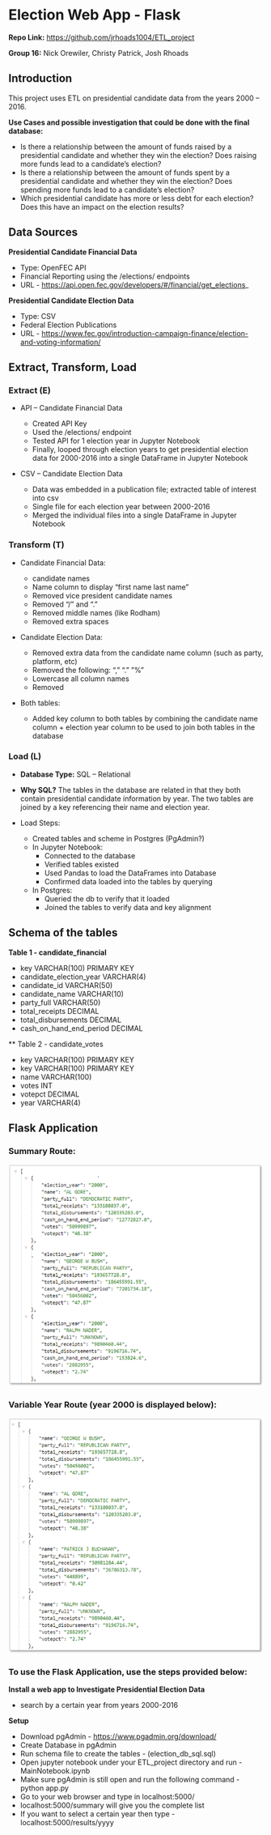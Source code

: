 # Election Web App - Flask

**Repo Link:**  https://github.com/jrhoads1004/ETL_project

**Group 16:**  Nick Orewiler, Christy Patrick, Josh Rhoads

## Introduction
This project uses ETL on presidential candidate data from the years 2000 – 2016.  

**Use Cases and possible investigation that could be done with the final database:**
* Is there a relationship between the amount of funds raised by a presidential candidate and whether they win the election? Does raising more funds lead to a candidate’s election?
* Is there a relationship between the amount of funds spent by a presidential candidate and whether they win the election? Does spending more funds lead to a candidate’s election?
* Which presidential candidate has more or less debt for each election?  Does this have an impact on the election results?

## Data Sources
**Presidential Candidate Financial Data**
* Type:  OpenFEC API
* Financial Reporting using the /elections/ endpoints
* URL - https://api.open.fec.gov/developers/#/financial/get_elections_

**Presidential Candidate Election Data**
* Type:  CSV
* Federal Election Publications
* URL - https://www.fec.gov/introduction-campaign-finance/election-and-voting-information/

## Extract, Transform, Load 

### Extract (E)
* API – Candidate Financial Data
  * Created API Key
  * Used the /elections/ endpoint
  * Tested API for 1 election year in Jupyter Notebook
  * Finally, looped through election years to get presidential election data for 2000-2016 into a single DataFrame in Jupyter Notebook

* CSV – Candidate Election Data
  * Data was embedded in a publication file; extracted table of interest into csv
  * Single file for each election year between 2000-2016
  * Merged the individual files into a single DataFrame in Jupyter Notebook

### Transform (T)
* Candidate Financial Data:
  *  candidate names 
    * Name column to display “first name last name”
    * Removed vice president candidate names
    * Removed “/” and “.”
    * Removed middle names (like Rodham)
    * Removed extra spaces

* Candidate Election Data:
  * Removed extra data from the candidate name column (such as party, platform, etc)
  * Removed the following: “,”   “.”   ”%”
  * Lowercase all column names
  * Removed 

* Both tables:
  * Added key column to both tables by combining the candidate name column + election year column to be used to join both tables in the database

### Load (L)
* **Database Type:** SQL – Relational <br>
* **Why SQL?**  The tables in the database are related in that they both contain presidential candidate information by year.  The two tables are joined by a key referencing their name and election year.

* Load Steps:
  * Created tables and scheme in Postgres (PgAdmin?)
  * In Jupyter Notebook:
    * Connected to the database
    * Verified tables existed
    * Used Pandas to load the DataFrames into Database
    * Confirmed data loaded into the tables by querying
  * In Postgres:
    * Queried the db to verify that it loaded
    * Joined the tables to verify data and key alignment

## Schema of the tables
**Table 1 - candidate_financial**
* key VARCHAR(100) PRIMARY KEY
* candidate_election_year VARCHAR(4)
* candidate_id VARCHAR(50)
* candidate_name VARCHAR(10)
* party_full VARCHAR(50)
* total_receipts DECIMAL
* total_disbursements DECIMAL
* cash_on_hand_end_period DECIMAL

** Table 2 - candidate_votes
 * key VARCHAR(100) PRIMARY KEY
  * key VARCHAR(100) PRIMARY KEY
  * name VARCHAR(100)
  * votes INT
  * votepct DECIMAL
  * year VARCHAR(4)

## Flask Application

### Summary Route:
![summary_route](https://github.com/jrhoads1004/ETL_project/blob/main/images/Flask%20Summary%20Route.png)

### Variable Year Route (year 2000 is displayed below):
![year_route](https://github.com/jrhoads1004/ETL_project/blob/main/images/Flask%20Year%20Route.png)

### To use the Flask Application, use the steps provided below:

**Install a web app to Investigate Presidential Election Data**  
* search by a certain year from years 2000-2016

**Setup**
* Download pgAdmin - https://www.pgadmin.org/download/
* Create Database in pgAdmin
* Run schema file to create the tables - (election_db_sql.sql)
* Open jupyter notebook under your ETL_project directory and run - MainNotebook.ipynb
* Make sure pgAdmin is still open and run the following command - python app.py
* Go to your web browser and type in localhost:5000/
* localhost:5000/summary will give you the complete list
* If you want to select a certain year then type - localhost:5000/results/yyyy 
